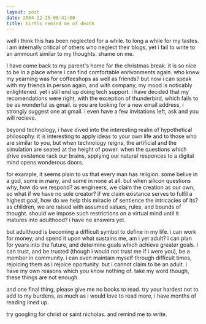 ```yaml
---
layout: post
date: 2004-12-25 06:41:00
title: births remind me of death
---
```


well i think this has been neglected for a while. to long a while for my
tastes. i am internally critical of others who neglect their blogs, yet
i fail to write to an ammount similar to my thoughts. shame on me.

I have come back to my parent's home for the christmas break. it is so
nice to be in a place where i can find comfortable enrivonments again.
who knew my yearning was for coffeeshops as well as friends? but now i
can speak with my friends in person again, and with company, my mood is
noticably enlightened. yet i still end up doing tech support. i have
decided that my recomendations were right, with the exception of
thunderbird, which fails to be as wonderful as gmail. is you are looking
for a new email address, i strongly suggest one at gmail. i even have a
few invitations left, ask and you will recieve.

beyond technology, i have dived into the interesting realm of
hypothetical philosophy. it is interesting to apply ideas to your own
life and to those who are similar to you, but when technology reigns,
the artificial and the simulation are seated at the height of power.
when the questions which drive existence rack our brains, applying our
natural responces to a digital mind opens wonderous doors.

for example, it seems plain to us that every man has religion. some
belive in a god, some in many, and some in none at all. but when silicon
questions why, how do we respond? as engineers, we claim the creation as
our own, so what if we have no sole creator? if we claim existance
serves to fulfil a highest goal, how do we help this miracle of
sentience the intricacies of its? as children, we are raised with
assumed values, rules, and bounds of thought. should we impose such
restrictions on a virtual mind until it matures into adulthood? i have
no answers yet.

but adulthood is becoming a difficult symbol to define in my life. i can
work for money, and spend it upon what sustains me, am i yet adult? i
can plan for years into the future, and determine goals which achieve
greater goals. i can trust, and be trusted (though i would not trust me
if i were you), be a member in community. i can even maintain myself
through difficult times, rejoicing them as i rejoice oportunity. but i
cannot claim to be an adult. i have my own reasons which you know
nothing of. take my word though, these things are not enough.

and one final thing, please give me no books to read. try your hardest
not to add to my burdens, as much as i would love to read more, i have
months of reading lined up.

try googling for christ or saint nicholas. and remind me to write.
